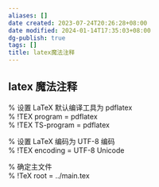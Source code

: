 ```yaml
---
aliases: []
date created: 2023-07-24T20:26:28+08:00
date modified: 2024-01-14T17:35:03+08:00
dg-publish: true
tags: []
title: latex魔法注释
---
```


## latex 魔法注释
% 设置 LaTeX 默认编译工具为 pdflatex  
% !TEX program = pdflatex  
% !TEX TS-program = pdflatex

% 设置 LaTeX 编码为 UTF-8 编码  
% !TEX encoding = UTF-8 Unicode

% 确定主文件  
% !TeX root = ../main.tex